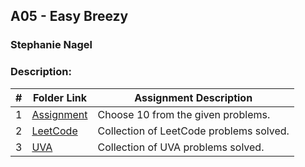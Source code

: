 ## A05 - Easy Breezy
### Stephanie Nagel
### Description:

|  #  | Folder Link | Assignment Description |
| :-: | ----------- | ---------------------- |
| 1 | [Assignment](https://github.com/rugbyprof/4883-Programming_Techniques/tree/master/Assignments/05-A05) | Choose 10 from the given problems. |
| 2  |  [LeetCode](https://github.com/aelious/4883-Prog-Tech/tree/main/Assignments/A05/LeetCode%20Problems)     |    Collection of LeetCode problems solved.     |
| 3  |  [UVA](https://github.com/aelious/4883-Prog-Tech/tree/main/Assignments/A05/UVA%20Problems)     |    Collection of UVA problems solved.        |
